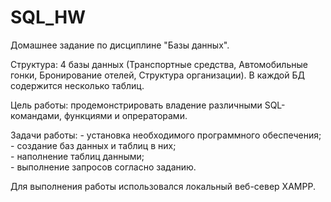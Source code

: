 # SQL_HW
Домашнее задание по дисциплине "Базы данных".  

Структура: 4 базы данных (Транспортные средства, Автомобильные гонки, Бронирование отелей, Структура организации). В каждой БД содержится несколько таблиц. 

Цель работы: продемонстрировать владение различными SQL-командами, функциями и опрераторами.  

Задачи работы:    - установка необходимого программного обеспечения;  
                 - создание баз данных и таблиц в них;  
                 - наполнение таблиц данными;  
                 - выполнение запросов согласно заданию.  
               
Для выполнения работы использовался локальный веб-север  XAMPP.  

